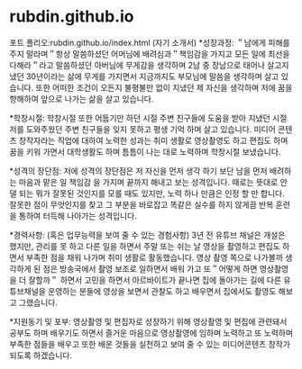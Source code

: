 # rubdin.github.io
포트 폴리오:rubdin.github.io/index.html
(자기 소개서)
*성장과정: ＂남에게 피해를 주지 말라며＂항상 말씀하셨던 어머님에 배려심과＂책임감을 가지고 모든 일에 최선을 다해라＂라고 말씀하셨던 아버님에 무게감을 생각하며 2남 중 장남으로 태어나 살고지냈던 30년이라는 삶에 무게를 가지면서 지금까지도 부모님에 말씀을 생각하며 살고 있습니다. 또한 어떠한 조건이 오든지 불평불만 없이 지냈던 제 자신을 생각하며 저에 꿈을 향해하여 앞으로 나가는 삶을 살고 있습니다.

*학창시절: 학창시절 또한 어둡기만 하던 시절 주변 친구들에 도움을 받아 지냈던 시절 저를 도와주웠던 주변 친구들을 잊지 못하고 평생 기억 하며 살고 있습니다. 미디어 콘텐츠 창작자라는 직업에 대하여 노력한 성과는 취미 생활로 영상촬영도 하고 편집도 하며 꿈을 키워 가면서 대학생활도 하며 틈틈이 나는 대로 노력하며 학창시절 보냈습니다.

*성격의 장단점: 저에 성격의 장단점은 저 자신을 먼저 생각 하기 보단 남을 먼저 배려하는 마음과 맡은 일 책임감 을 가지며 끝까지 해내고 보는 성격입니다. 때로는 뜻대로 안댈 되는 뭐가 잘못된 것인지를 모를 때도 있지만, 노력 하나 만큼은 인정 할 만 합니다. 잘못한 점이 무엇인지를 찾고 그 부분을 바로잡고 똑같은 실수를 하지 않게끔 반복 훈련을 통하여 터득해 나아가는 성격입니다.

*경력사항: (혹은 업무능력을 보여 줄 수 있는 경험사항) 3년 전 유튜브 채널은 개설은 했지만, 관리를 못 하고 다른 일을 하면서 주말 또는 쉬는 날 영상을 촬영하고 편집도 하면서 부족한 점을 채워 나가며 취미 생활로 활동했습니다. 영상 촬영 쪽으로 나가볼까 생각하게 된 점은 방송국에서 촬영 보조로 일하면서 배워 가고 또＂어떻게 하면 영상촬영을 더 잘할까＂ 하면서 고민을 하면서 아르바이트가 끝나면 집에 돌아가는 길에 다른 유튜브채널을 운영하는 분들에 영상을 보면서 관찰도 하고 배우면서 집에서도 촬영도 해보고 그랬습니다.

*지원동기 및 포부: 영상촬영 및 편집자로 성장하기 위해 영상촬영 및 편집에 관련돼서 공부도 하며 배우기도 하면서 즐거운 마음으로 영상촬영에 임하며 노력하고 또 노력하며 부족한 점들을 배우고 또한 배운 것들을 실천하고 보여 줄 수 있는 미디어콘텐츠 창작가 되도록 하겠습니다.
